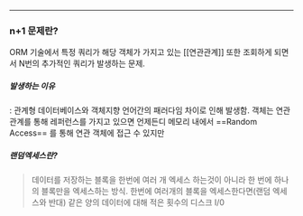 ___
### n+1 문제란?
ORM 기술에서 특정 쿼리가 해당 객체가 가지고 있는 [[연관관계]] 또한 조회하게 되면서 N번의 추가적인 쿼리가 발생하는 문제.



##### 발생하는 이유
: 관계형 데이터베이스와 객체지향 언어간의 패러다임 차이로 인해 발생함. 객체는 연관관계를 통해 레퍼런스를  가지고 있으면 언제든디 메모리 내에서 ==Random Access== 를 통해 연관 객체에 접근 수 있지만 


##### 랜덤엑세스란?
>데이터를 저장하는 블록을 한번에 여러 개 엑세스 하는것이 아니라 한 번에 하나의 블록만을 엑세스하는 방식. 
>한번에 여러개의 블록을 엑세스한다면(랜덤 엑세스와 반대) 같은 양의 데이터에 대해 적은 횟수의 디스크 I/0